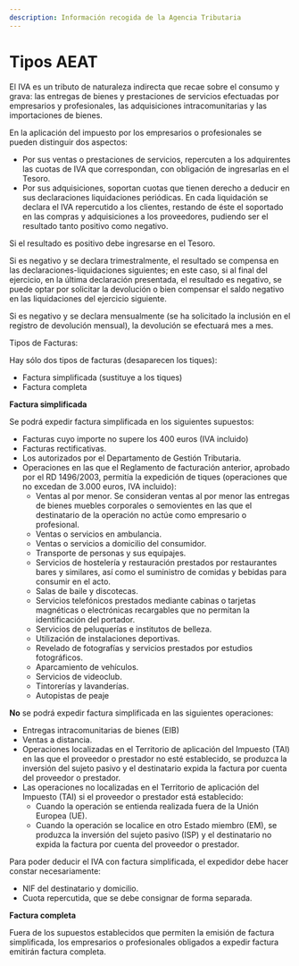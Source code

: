 ```yaml
---
description: Información recogida de la Agencia Tributaria
---
```


# Tipos AEAT

El IVA es un tributo de naturaleza indirecta que recae sobre el consumo y grava: las entregas de bienes y prestaciones de servicios efectuadas por empresarios y profesionales, las adquisiciones intracomunitarias y las importaciones de bienes.

En la aplicación del impuesto por los empresarios o profesionales se pueden distinguir dos aspectos:

* Por sus ventas o prestaciones de servicios, repercuten a los adquirentes las cuotas de IVA que correspondan, con obligación de ingresarlas en el Tesoro.
* Por sus adquisiciones, soportan cuotas que tienen derecho a deducir en sus declaraciones liquidaciones periódicas. En cada liquidación se declara el IVA repercutido a los clientes, restando de éste el soportado en las compras y adquisiciones a los proveedores, pudiendo ser el resultado tanto positivo como negativo.

Si el resultado es positivo debe ingresarse en el Tesoro.

Si es negativo y se declara trimestralmente, el resultado se compensa en las declaraciones-liquidaciones siguientes; en este caso, si al final del ejercicio, en la última declaración presentada, el resultado es negativo, se puede optar por solicitar la devolución o bien compensar el saldo negativo en las liquidaciones del ejercicio siguiente.

Si es negativo y se declara mensualmente \(se ha solicitado la inclusión en el registro de devolución mensual\), la devolución se efectuará mes a mes.

Tipos de Facturas:

Hay sólo dos tipos de facturas  \(desaparecen los tiques\):

* Factura simplificada \(sustituye a los tiques\)
* Factura completa

**Factura simplificada**

Se podrá expedir factura simplificada en los siguientes supuestos:

* Facturas cuyo importe no supere los 400 euros \(IVA incluido\)
* Facturas rectificativas.
* Los autorizados por el Departamento de Gestión Tributaria.
* Operaciones en las que el Reglamento de facturación anterior, aprobado por el RD 1496/2003, permitía la expedición de tiques \(operaciones que no excedan de 3.000 euros, IVA incluido\):
  * Ventas al por menor. Se consideran ventas al por menor las entregas de bienes muebles corporales o semovientes en las que el destinatario de la operación no actúe como empresario o profesional. 
  * Ventas o servicios en ambulancia.
  * Ventas o servicios a domicilio del consumidor. 
  * Transporte de personas y sus equipajes. 
  * Servicios de hostelería y restauración prestados por restaurantes bares y similares, así como el suministro de comidas y bebidas para consumir en el acto.
  * Salas de baile y discotecas.
  * Servicios telefónicos prestados mediante cabinas o tarjetas magnéticas o electrónicas recargables que no permitan la identificación del portador.
  * Servicios de peluquerías e institutos de belleza. 
  * Utilización de instalaciones deportivas.
  * Revelado de fotografías y servicios prestados por estudios fotográficos.
  * Aparcamiento de vehículos.
  * Servicios de videoclub.
  * Tintorerías y lavanderías.
  * Autopistas de peaje

**No** se podrá expedir factura simplificada en las siguientes operaciones:

* Entregas intracomunitarias de bienes \(EIB\)
* Ventas a distancia.
* Operaciones localizadas en el Territorio de aplicación del Impuesto \(TAI\) en las que el proveedor o prestador no esté establecido, se produzca la inversión del sujeto pasivo y el destinatario expida la factura por cuenta del proveedor o prestador.
* Las operaciones no localizadas en el Territorio de aplicación del Impuesto \(TAI\) si el proveedor o prestador está establecido:
  * Cuando la operación se entienda realizada fuera de la Unión Europea \(UE\).
  * Cuando la operación se localice en otro Estado miembro \(EM\), se produzca la inversión del sujeto pasivo \(ISP\) y el destinatario no expida la factura por cuenta del proveedor o prestador.

Para poder deducir el IVA con factura simplificada, el expedidor debe hacer constar necesariamente:

* NIF del destinatario y domicilio.
* Cuota repercutida, que se debe consignar de forma separada.

**Factura completa**

Fuera de los supuestos establecidos que permiten la emisión de factura simplificada, los empresarios o profesionales obligados a expedir factura emitirán factura completa.

